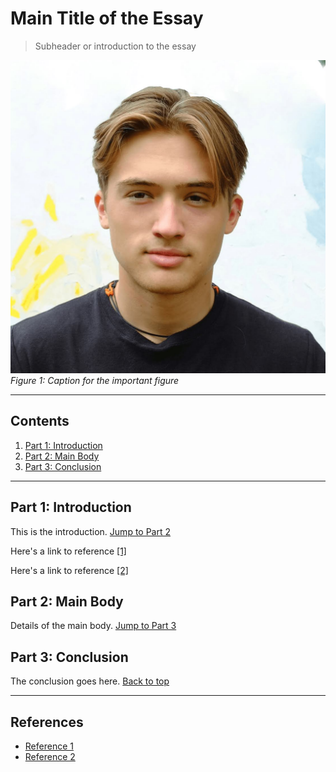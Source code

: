 # Main Title of the Essay

> Subheader or introduction to the essay

![An important figure](/oscar.png)
*Figure 1: Caption for the important figure*

---

## Contents
1. [Part 1: Introduction](#part-1-introduction)
2. [Part 2: Main Body](#part-2-main-body)
3. [Part 3: Conclusion](#part-3-conclusion)

---

## Part 1: Introduction <a id="part-1-introduction"></a>
This is the introduction. [Jump to Part 2](#part-2-main-body)

Here's a link to reference [[1]](#ref-1)

Here's a link to reference [[2]](#ref-2)

## Part 2: Main Body <a id="part-2-main-body"></a>
Details of the main body. [Jump to Part 3](#part-3-conclusion)

## Part 3: Conclusion <a id="part-3-conclusion"></a>
The conclusion goes here. [Back to top](#)

---

## References

- [Reference 1](http://example.com)<a id="ref-1"></a>
- [Reference 2](http://example.com)<a id="ref-2"></a>